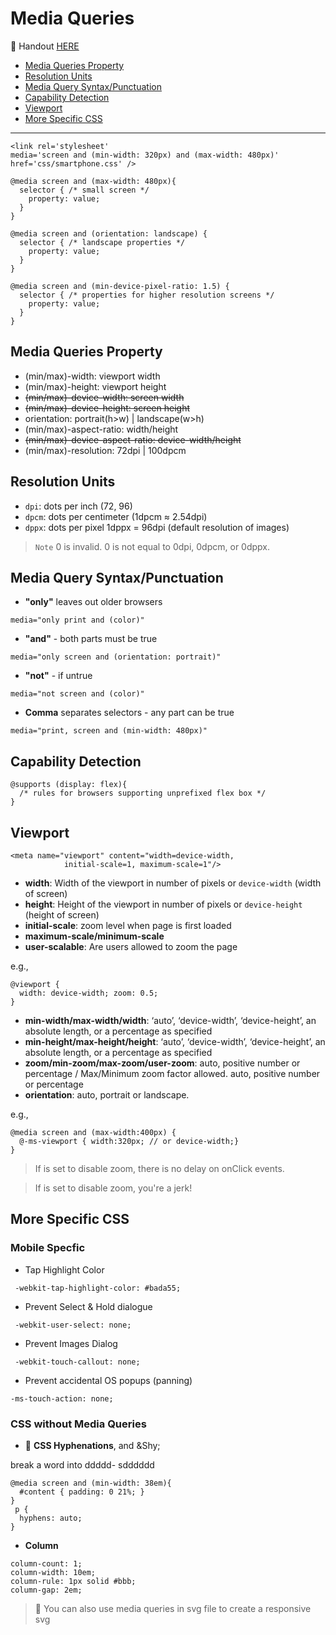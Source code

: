 # Media Queries

📔 Handout [HERE](https://estelle.github.io/cssmastery/media/)

- [Media Queries Property](#media-queries-property)
- [Resolution Units](#resolution-units)
- [Media Query Syntax/Punctuation](#media-query-syntaxpunctuation)
- [Capability Detection](#capability-detection)
- [Viewport](#viewport)
- [More Specific CSS](#more-specific-css)

---

```=css
<link rel='stylesheet'
media='screen and (min-width: 320px) and (max-width: 480px)'
href='css/smartphone.css' />
```

```=css
@media screen and (max-width: 480px){
  selector { /* small screen */
    property: value;
  }
}

@media screen and (orientation: landscape) {
  selector { /* landscape properties */
    property: value;
  }
}

@media screen and (min-device-pixel-ratio: 1.5) {
  selector { /* properties for higher resolution screens */
    property: value;
  }
}
```

## Media Queries Property

- (min/max)-width: viewport width
- (min/max)-height: viewport height
- ~~(min/max)-device-width: screen width~~
- ~~(min/max)-device-height: screen height~~
- orientation: portrait(h>w) | landscape(w>h)
- (min/max)-aspect-ratio: width/height
- ~~(min/max)-device-aspect-ratio: device-width/height~~
- (min/max)-resolution: 72dpi | 100dpcm

## Resolution Units

- `dpi`: dots per inch (72, 96)
- `dpcm`: dots per centimeter (1dpcm ≈ 2.54dpi)
- `dppx`: dots per pixel
  1dppx = 96dpi (default resolution of images)

> `Note` 0 is invalid. 0 is not equal to 0dpi, 0dpcm, or 0dppx.

## Media Query Syntax/Punctuation

- **"only"** leaves out older browsers

```=css
media="only print and (color)"
```

- **"and"** - both parts must be true

```=css
media="only screen and (orientation: portrait)"
```

- **"not"** - if untrue

```=css
media="not screen and (color)"
```

- **Comma** separates selectors - any part can be true

```=css
media="print, screen and (min-width: 480px)"
```

## Capability Detection

```=css
@supports (display: flex){
  /* rules for browsers supporting unprefixed flex box */
}
```

## Viewport

```=css
<meta name="viewport" content="width=device-width,
            initial-scale=1, maximum-scale=1"/>
```

- **width**: Width of the viewport in number of pixels or `device-width` (width of screen)
- **height**: Height of the viewport in number of pixels or `device-height` (height of screen)
- **initial-scale**: zoom level when page is first loaded
- **maximum-scale/minimum-scale**
- **user-scalable**: Are users allowed to zoom the page

e.g.,

```=css
@viewport {
  width: device-width; zoom: 0.5;
}
```

- **min-width/max-width/width**: ‘auto’, ‘device-width’, ‘device-height’, an absolute length, or a percentage as specified
- **min-height/max-height/height**: ‘auto’, ‘device-width’, ‘device-height’, an absolute length, or a percentage as specified
- **zoom/min-zoom/max-zoom/user-zoom**: auto, positive number or percentage / Max/Minimum zoom factor allowed. auto, positive number or percentage
- **orientation**: auto, portrait or landscape.

e.g.,

```=css
@media screen and (max-width:400px) {
  @-ms-viewport { width:320px; // or device-width;}
}
```

> If <meta> is set to disable zoom, there is no delay on onClick events.

> If <meta> is set to disable zoom, you're a jerk!

## More Specific CSS

### Mobile Specfic

- Tap Highlight Color

```=css
 -webkit-tap-highlight-color: #bada55;
```

- Prevent Select & Hold dialogue

```=css
 -webkit-user-select: none;
```

- Prevent Images Dialog

```=css
 -webkit-touch-callout: none;
```

- Prevent accidental OS popups (panning)

```=css
-ms-touch-action: none;
```

### CSS without Media Queries

- 🌟 **CSS Hyphenations**, <WBR> and &Shy;

break a word into ddddd-
sdddddd

```=css
@media screen and (min-width: 38em){
  #content { padding: 0 21%; }
}
 p {
  hyphens: auto;
}
```

- **Column**

```=css
column-count: 1;
column-width: 10em;
column-rule: 1px solid #bbb;
column-gap: 2em;
```

> 🌟 You can also use media queries in svg file to create a responsive svg
